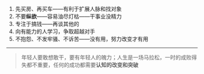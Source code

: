 1. 先买房、再买车——有利于扩展人脉和找对象
2. 不要**纵欲**——容易油尽灯枯——干事业没精力
3. 专注于搞钱——再谈其他的
4. 向有能力的人学习，争取超越对手
5. 不抱怨、不发牢骚、不诉苦——没有用，努力改变才有用

---
> 年轻人要敢想敢干，要有年轻人的魄力；人生是一场马拉松，一时的成败得失都不重要，任何的成功都需要**认知的改变和突破**